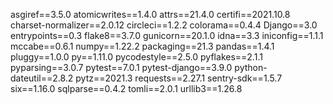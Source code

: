 asgiref==3.5.0
atomicwrites==1.4.0
attrs==21.4.0
certifi==2021.10.8
charset-normalizer==2.0.12
circleci==1.2.2
colorama==0.4.4
Django==3.0
entrypoints==0.3
flake8==3.7.0
gunicorn==20.1.0
idna==3.3
iniconfig==1.1.1
mccabe==0.6.1
numpy==1.22.2
packaging==21.3
pandas==1.4.1
pluggy==1.0.0
py==1.11.0
pycodestyle==2.5.0
pyflakes==2.1.1
pyparsing==3.0.7
pytest==7.0.1
pytest-django==3.9.0
python-dateutil==2.8.2
pytz==2021.3
requests==2.27.1
sentry-sdk==1.5.7
six==1.16.0
sqlparse==0.4.2
tomli==2.0.1
urllib3==1.26.8
